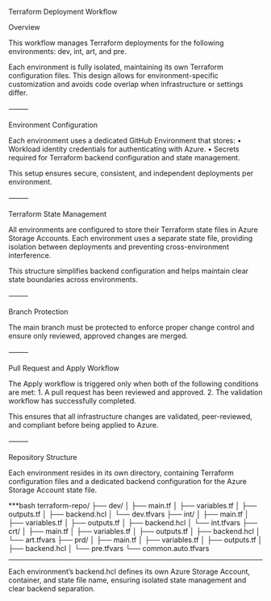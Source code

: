 Terraform Deployment Workflow

Overview

This workflow manages Terraform deployments for the following environments:
dev, int, art, and pre.

Each environment is fully isolated, maintaining its own Terraform configuration files. This design allows for environment-specific customization and avoids code overlap when infrastructure or settings differ.

⸻

Environment Configuration

Each environment uses a dedicated GitHub Environment that stores:
	•	Workload identity credentials for authenticating with Azure.
	•	Secrets required for Terraform backend configuration and state management.

This setup ensures secure, consistent, and independent deployments per environment.

⸻

Terraform State Management

All environments are configured to store their Terraform state files in Azure Storage Accounts.
Each environment uses a separate state file, providing isolation between deployments and preventing cross-environment interference.

This structure simplifies backend configuration and helps maintain clear state boundaries across environments.

⸻

Branch Protection

The main branch must be protected to enforce proper change control and ensure only reviewed, approved changes are merged.

⸻

Pull Request and Apply Workflow

The Apply workflow is triggered only when both of the following conditions are met:
	1.	A pull request has been reviewed and approved.
	2.	The validation workflow has successfully completed.

This ensures that all infrastructure changes are validated, peer-reviewed, and compliant before being applied to Azure.

⸻

Repository Structure

Each environment resides in its own directory, containing Terraform configuration files and a dedicated backend configuration for the Azure Storage Account state file.

***bash
terraform-repo/
├── dev/
│   ├── main.tf
│   ├── variables.tf
│   ├── outputs.tf
│   ├── backend.hcl
│   └── dev.tfvars
├── int/
│   ├── main.tf
│   ├── variables.tf
│   ├── outputs.tf
│   ├── backend.hcl
│   └── int.tfvars
├── crt/
│   ├── main.tf
│   ├── variables.tf
│   ├── outputs.tf
│   ├── backend.hcl
│   └── art.tfvars
├── prd/
│   ├── main.tf
│   ├── variables.tf
│   ├── outputs.tf
│   ├── backend.hcl
│   └── pre.tfvars
└── common.auto.tfvars
***

Each environment’s backend.hcl defines its own Azure Storage Account, container, and state file name, ensuring isolated state management and clear backend separation.
